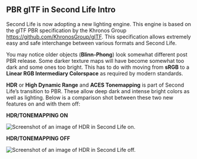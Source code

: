## PBR glTF in Second Life Intro ##

Second Life is now adopting a new lighting engine. This engine is based on the glTF PBR specification by the Khronos Group https://github.com/KhronosGroup/glTF. This specification allows extremely easy and safe interchange between various formats and Second Life.

You may notice older objects (**Blinn-Phong**) look somewhat different post PBR release. 
Some darker texture maps will have become somewhat too dark and some ones too bright. 
This has to do with moving from **sRGB** to a **Linear RGB Intermediary Colorspace** as required by modern standards. 

**HDR** or **High Dynamic Range** and **ACES Tonemapping** is part of Second Life’s transition to PBR. These allow deep dark and intense bright colors as well as lighting. 
Below is a comparison shot between these two new features on and with them off:

**HDR/TONEMAPPING ON**

![Screenshot of an image of HDR in Second Life on.]()

**HDR/TONEMAPPING OFF**

![Screenshot of an image of HDR in Second Life off.]()
